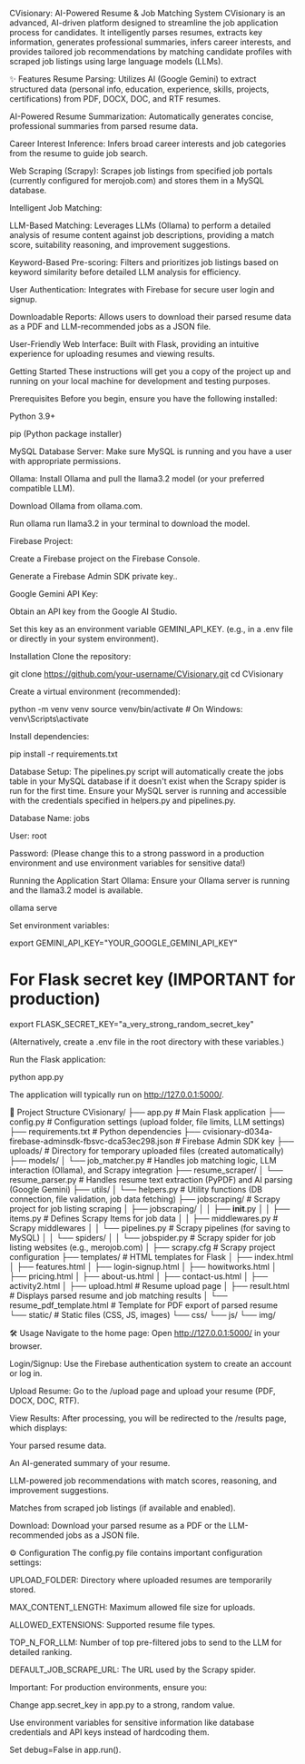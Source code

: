 CVisionary: AI-Powered Resume & Job Matching System
CVisionary is an advanced, AI-driven platform designed to streamline the job application process for candidates. It intelligently parses resumes, extracts key information, generates professional summaries, infers career interests, and provides tailored job recommendations by matching candidate profiles with scraped job listings using large language models (LLMs).

✨ Features
Resume Parsing: Utilizes AI (Google Gemini) to extract structured data (personal info, education, experience, skills, projects, certifications) from PDF, DOCX, DOC, and RTF resumes.

AI-Powered Resume Summarization: Automatically generates concise, professional summaries from parsed resume data.

Career Interest Inference: Infers broad career interests and job categories from the resume to guide job search.

Web Scraping (Scrapy): Scrapes job listings from specified job portals (currently configured for merojob.com) and stores them in a MySQL database.

Intelligent Job Matching:

LLM-Based Matching: Leverages LLMs (Ollama) to perform a detailed analysis of resume content against job descriptions, providing a match score, suitability reasoning, and improvement suggestions.

Keyword-Based Pre-scoring: Filters and prioritizes job listings based on keyword similarity before detailed LLM analysis for efficiency.

User Authentication: Integrates with Firebase for secure user login and signup.

Downloadable Reports: Allows users to download their parsed resume data as a PDF and LLM-recommended jobs as a JSON file.

User-Friendly Web Interface: Built with Flask, providing an intuitive experience for uploading resumes and viewing results.

 Getting Started
These instructions will get you a copy of the project up and running on your local machine for development and testing purposes.

Prerequisites
Before you begin, ensure you have the following installed:

Python 3.9+

pip (Python package installer)

MySQL Database Server: Make sure MySQL is running and you have a user with appropriate permissions.

Ollama: Install Ollama and pull the llama3.2 model (or your preferred compatible LLM).

Download Ollama from ollama.com.

Run ollama run llama3.2 in your terminal to download the model.

Firebase Project:

Create a Firebase project on the Firebase Console.

Generate a Firebase Admin SDK private key..

Google Gemini API Key:

Obtain an API key from the Google AI Studio.

Set this key as an environment variable GEMINI_API_KEY. (e.g., in a .env file or directly in your system environment).

Installation
Clone the repository:

git clone https://github.com/your-username/CVisionary.git
cd CVisionary

Create a virtual environment (recommended):

python -m venv venv
source venv/bin/activate  # On Windows: venv\Scripts\activate

Install dependencies:

pip install -r requirements.txt

Database Setup:
The pipelines.py script will automatically create the jobs table in your MySQL database if it doesn't exist when the Scrapy spider is run for the first time. Ensure your MySQL server is running and accessible with the credentials specified in helpers.py and pipelines.py.

Database Name: jobs

User: root

Password: (Please change this to a strong password in a production environment and use environment variables for sensitive data!)

Running the Application
Start Ollama: Ensure your Ollama server is running and the llama3.2 model is available.

ollama serve

Set environment variables:

export GEMINI_API_KEY="YOUR_GOOGLE_GEMINI_API_KEY"
# For Flask secret key (IMPORTANT for production)
export FLASK_SECRET_KEY="a_very_strong_random_secret_key"

(Alternatively, create a .env file in the root directory with these variables.)

Run the Flask application:

python app.py

The application will typically run on http://127.0.0.1:5000/.

📂 Project Structure
CVisionary/
├── app.py                      # Main Flask application
├── config.py                   # Configuration settings (upload folder, file limits, LLM settings)
├── requirements.txt            # Python dependencies
├── cvisionary-d034a-firebase-adminsdk-fbsvc-dca53ec298.json # Firebase Admin SDK key
├── uploads/                    # Directory for temporary uploaded files (created automatically)
├── models/
│   └── job_matcher.py          # Handles job matching logic, LLM interaction (Ollama), and Scrapy integration
├── resume_scraper/
│   └── resume_parser.py        # Handles resume text extraction (PyPDF) and AI parsing (Google Gemini)
├── utils/
│   └── helpers.py              # Utility functions (DB connection, file validation, job data fetching)
├── jobscraping/                # Scrapy project for job listing scraping
│   ├── jobscraping/
│   │   ├── __init__.py
│   │   ├── items.py            # Defines Scrapy Items for job data
│   │   ├── middlewares.py      # Scrapy middlewares
│   │   └── pipelines.py        # Scrapy pipelines (for saving to MySQL)
│   │   └── spiders/
│   │       └── jobspider.py    # Scrapy spider for job listing websites (e.g., merojob.com)
│   ├── scrapy.cfg              # Scrapy project configuration
├── templates/                  # HTML templates for Flask
│   ├── index.html
│   ├── features.html
│   ├── login-signup.html
│   ├── howitworks.html
│   ├── pricing.html
│   ├── about-us.html
│   ├── contact-us.html
│   ├── activity2.html
│   ├── upload.html             # Resume upload page
│   ├── result.html             # Displays parsed resume and job matching results
│   └── resume_pdf_template.html # Template for PDF export of parsed resume
└── static/                     # Static files (CSS, JS, images)
    └── css/
    └── js/
    └── img/

🛠️ Usage
Navigate to the home page: Open http://127.0.0.1:5000/ in your browser.

Login/Signup: Use the Firebase authentication system to create an account or log in.

Upload Resume: Go to the /upload page and upload your resume (PDF, DOCX, DOC, RTF).

View Results: After processing, you will be redirected to the /results page, which displays:

Your parsed resume data.

An AI-generated summary of your resume.

LLM-powered job recommendations with match scores, reasoning, and improvement suggestions.

Matches from scraped job listings (if available and enabled).

Download: Download your parsed resume as a PDF or the LLM-recommended jobs as a JSON file.

⚙️ Configuration
The config.py file contains important configuration settings:

UPLOAD_FOLDER: Directory where uploaded resumes are temporarily stored.

MAX_CONTENT_LENGTH: Maximum allowed file size for uploads.

ALLOWED_EXTENSIONS: Supported resume file types.

TOP_N_FOR_LLM: Number of top pre-filtered jobs to send to the LLM for detailed ranking.

DEFAULT_JOB_SCRAPE_URL: The URL used by the Scrapy spider.

Important: For production environments, ensure you:

Change app.secret_key in app.py to a strong, random value.

Use environment variables for sensitive information like database credentials and API keys instead of hardcoding them.

Set debug=False in app.run().

